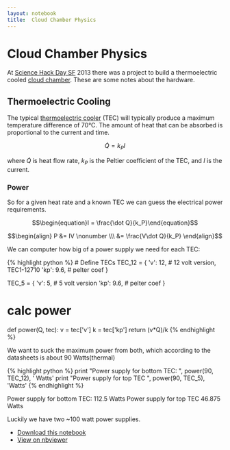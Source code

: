 ```yaml
---
layout: notebook
title:  Cloud Chamber Physics
---
```



# Cloud Chamber Physics

At [Science Hack Day SF](http://sf.sciencehackday.com/about-shdsf/) 2013 there was a project to build a thermoelectric cooled [cloud chamber](http://en.wikipedia.org/wiki/Cloud_chamber). These are some notes about the hardware.


## Thermoelectric Cooling

The typical [thermoelectric cooler](http://en.wikipedia.org/wiki/Thermoelectric_effect) (TEC) will typically produce a maximum temperature difference of 70&deg;C. The amount of heat that can be absorbed is proportional to the current and time.

$$\begin{equation}\dot Q = k_PI\end{equation}$$

where $\dot Q$ is heat flow rate, $k_P$ is the Peltier coefficient of the TEC, and $I$ is the current.


### Power

So for a given heat rate and a known TEC we can guess the electrical power requirements.

$$\begin{equation}I = \frac{\dot Q}{k_P}\end{equation}$$

$$\begin{align}
P &= IV  \nonumber \\\
  &= \frac{V\dot Q}{k_P}
\end{align}$$

We can computer how big of a power supply we need for each TEC:


<div class="code hidden" markdown="1">
{% highlight python %}
# Define TECs
TEC_12 = {
    'v': 12,     # 12 volt version, TEC1-12710
    'kp': 9.6,   # pelter coef
}

TEC_5 = {
    'v': 5,     # 5 volt version
    'kp': 9.6,  # pelter coef
}

# calc power
def power(Q, tec):
    v = tec['v']
    k = tec['kp']
    return (v*Q)/k
{% endhighlight %}
</div>

We want to suck the maximum power from both, which according to the datasheets is about 90 Watts(thermal)


<div class="code hidden" markdown="1">
{% highlight python %}
print "Power supply for bottom TEC: ", power(90, TEC_12), '  Watts'
print "Power supply for top TEC      ", power(90, TEC_5), 'Watts' 
{% endhighlight %}
</div>

Power supply for bottom TEC:  112.5   Watts
Power supply for top TEC       46.875 Watts


Luckily we have two ~100 watt power supplies.

 - [Download this notebook](https://raw.github.com/natronics/natronics.github.com/master/notebooks/2013-09-28-cloud-chamber-physics.ipynb)
 - [View on nbviewer](http://nbviewer.ipython.org/urls/raw.github.com/natronics/natronics.github.com/master/notebooks/2013-09-28-cloud-chamber-physics.ipynb)
